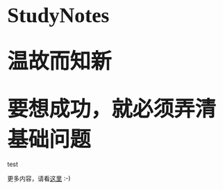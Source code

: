 # <font face="黑体" size = 40>StudyNotes</font>              

# <font face="微软雅黑" size = 20>温故而知新</font>   

# <font face="微软雅黑" size = 20>要想成功，就必须弄清基础问题</font>   
test









更多内容，请看[这里](https://barackbao.cn) :-)
